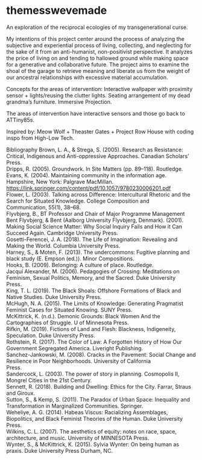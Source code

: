# themesswevemade
An exploration of the reciprocal ecologies of my transgenerational curse.

My intentions of this project center around the process of analyzing the subjective and experiential process of living, collecting, and neglecting for the sake of it from an anti-humanist, non-positivist perspective.  It analyzes the price of living on and tending to hallowed ground while making space for a generative and collaborative future.  The project aims to examine the shoal of the garage to retrieve meaning and liberate us from the weight of our ancestral relationships with excessive material accumulation.

Concepts for the areas of intervention:
Interactive wallpaper with proximity sensor + lights/reusing the clutter lights.
Seating arrangement of my dead grandma’s furniture.
Immersive Projection.

The areas of intervention have interactive sensors and those go back to ATTiny85s.

Inspired by:
Meow Wolf + Theaster Gates + Project Row House with coding inspo from High-Low Tech.

Bibliography
Brown, L. A., & Strega, S. (2005). Research as Resistance: Critical, Indigenous and Anti-oppressive Approaches. Canadian Scholars’  
  Press.  
Dripps, R. (2005). Groundwork. In Site Matters (pp. 89–118). Routledge.   
Evans, K. (2004). Maintaining community in the information age. Hampshire, New York: Palgrave MacMillan.   
  https://link.springer.com/content/pdf/10.1057/9780230006201.pdf  
Flower, L. (2003). Talking across Difference: Intercultural Rhetoric and the Search for Situated Knowledge. College Composition and  
  Communication, 55(1), 38–68.  
Flyvbjerg, B., BT Professor and Chair of Major Programme Management Bent Flyvbjerg, & Bent (Aalborg University Flyvbjerg, Denmark). 
  (2001). Making Social Science Matter: Why Social Inquiry Fails and How it Can Succeed Again. Cambridge University Press.  
Gosetti-Ferencei, J. A. (2018). The Life of Imagination: Revealing and Making the World. Columbia University Press.  
Harney, S., & Moten, F. (2013). The undercommons: Fugitive planning and black study (E. Empson (ed.)). Minor Compositions.  
Hooks, B. (2009). Belonging: A culture of place. Routledge.  
Jacqui Alexander, M. (2006). Pedagogies of Crossing: Meditations on Feminism, Sexual Politics, Memory, and the Sacred. Duke University  
  Press.  
King, T. L. (2019). The Black Shoals: Offshore Formations of Black and Native Studies. Duke University Press.  
McHugh, N. A. (2015). The Limits of Knowledge: Generating Pragmatist Feminist Cases for Situated Knowing. SUNY Press.  
McKittrick, K. (n.d.). Demonic Grounds: Black Women And the Cartographies of Struggle. U of Minnesota Press.  
Rifkin, M. (2019). Fictions of Land and Flesh: Blackness, Indigeneity, Speculation. Duke University Press.  
Rothstein, R. (2017). The Color of Law: A Forgotten History of How Our Government Segregated America. Liveright Publishing.  
Sanchez-Jankowski, M. (2008). Cracks in the Pavement: Social Change and Resilience in Poor Neighborhoods. University of California  
  Press.  
Sandercock, L. (2003). The power of story in planning. Cosmopolis II, Mongrel Cities in the 21st Century.  
Sennett, R. (2018). Building and Dwelling: Ethics for the City. Farrar, Straus and Giroux.  
Sutton, S., & Kemp, S. (2011). The Paradox of Urban Space: Inequality and Transformation in Marginalized Communities. Springer.  
Weheliye, A. G. (2014). Habeas Viscus: Racializing Assemblages, Biopolitics, and Black Feminist Theories of the Human. Duke University  
  Press.  
Wilkins, C. L. (2007). The aesthetics of equity: notes on race, space, architecture, and music. University of MINNESOTA Press.  
Wynter, S., & McKittrick, K. (2015). Sylvia Wynter: On being human as praxis. Duke University Press Durham, NC.  
